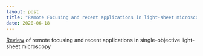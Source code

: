 ```yaml
---
layout: post
title: "Remote Focusing and recent applications in light-sheet microscopy"
date: 2020-06-18
---
```


<a href="https://raghavchhetri.github.io/pdf/remote-refocus.pdf#view=FitH">Review</a> of remote focusing and recent applications in single-objective light-sheet microscopy
